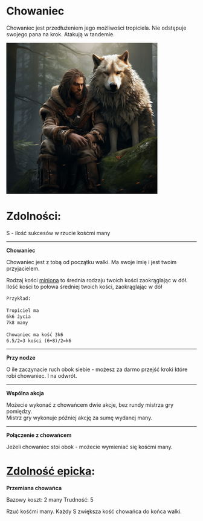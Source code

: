 # Chowaniec

Chowaniec jest przedłużeniem jego możliwości tropiciela. Nie odstępuje swojego pana na krok. Atakują w tandemie.

<img src="imgs/chowaniec.png" width="400">

# Zdolności:

S - ilość sukcesów w rzucie kośćmi many

___

**Chowaniec**

Chowaniec jest z tobą od początku walki. Ma swoje imię i jest twoim przyjacielem.

Rodzaj kości [miniona](/docs/boss-i-miniony.md) to średnia rodzaju twoich kości zaokrąglając w dół.\
Ilość kości to połowa średniej twoich kości, zaokrąglając w dół
```
Przykład:

Tropiciel ma
6k6 życia
7k8 many

Chowaniec ma kość 3k6
6.5/2=3 kości (6+8)/2=k6
```

___

**Przy nodze**

O ile zaczynacie ruch obok siebie - możesz za darmo przejść kroki które robi chowaniec. I na odwrót.

___

**Wspólna akcja**

Możecie wykonać z chowańcem dwie akcje, bez rundy mistrza gry pomiędzy.\
Mistrz gry wykonuje później akcję za sumę wydanej many.

___

**Połączenie z chowańcem**

Jeżeli chowaniec stoi obok - możecie wymieniać się kośćmi many.

# [Zdolność epicka](/docs/zdolnosc-epicka.md):

**Przemiana chowańca**

Bazowy koszt: 2 many
Trudność: 5

Rzuć kośćmi many. Każdy S zwiększa kość chowańca do końca walki.
